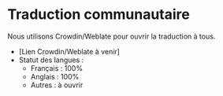 # Traduction communautaire

Nous utilisons Crowdin/Weblate pour ouvrir la traduction à tous.

- [Lien Crowdin/Weblate à venir]
- Statut des langues :
  - Français : 100%
  - Anglais : 100%
  - Autres : à ouvrir

